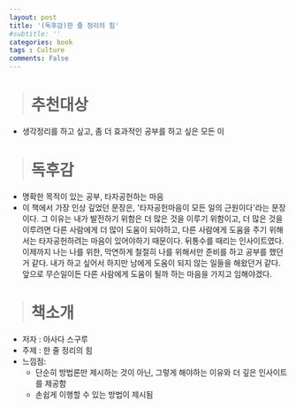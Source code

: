 ```yaml
---
layout: post
title: '(독후감)한 줄 정리의 힘'
#subtitle: ''
categories: book
tags : Culture
comments: False
---
```



># 추천대상  

- 생각정리를 하고 싶고, 좀 더 효과적인 공부를 하고 싶은 모든 이

># 독후감 
 
- 명확한 목적이 있는 공부, 타자공헌하는 마음
- 이 책에서 가장 인상 깊었던 문장은, '타자공헌마음이 모든 일의 근원이다'라는 문장이다. 그 이유는 내가 발전하기 위함은 더 많은 것을 이루기 위함이고, 더 많은 것을 이루려면 다른 사람에게 
  더 많이 도움이 되야하고, 다른 사람에게 도움을 주기 위해서는 타자공헌하려는 마음이 있어야하기 때문이다. 뒤통수를 때리는 인사이트였다. 이제까지 나는 나를 위한, 
  막연하게 철절히 나를 위해서만 준비를 하고 공부를 했던거 같다. 내가 하고 싶어서 하지만 남에게 도움이 되지 않는 일들을 해왔던거 같다.
  앞으로 무슨일이든 다른 사람에게 도움이 될까 하는 마음을 가지고 임해야겠다.
  
># 책소개
  
- 저자 : 아사다 스구루
- 주제 : 한 줄 정리의 힘
- 느낌점:
    - 단순히 방법론만 제시하는 것이 아닌, 그렇게 해야하는 이유와 더 깊은 인사이트를 제공함
    - 손쉽게 이행할 수 있는 방법이 제시됨
    





	